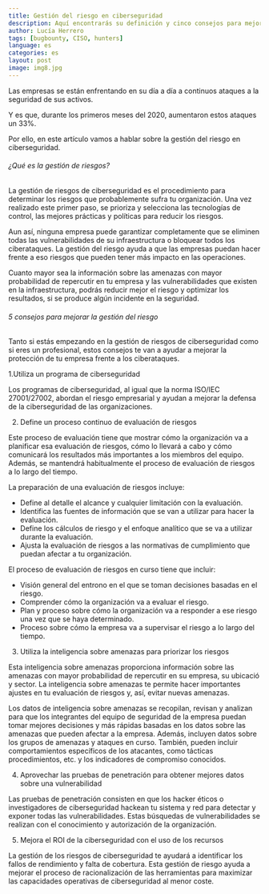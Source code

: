 ```yaml
---
title: Gestión del riesgo en ciberseguridad 
description: Aquí encontrarás su definición y cinco consejos para mejorar la gestión de riesgo
author: Lucía Herrero
tags: [bugbounty, CISO, hunters]
language: es
categories: es
layout: post
image: img8.jpg
---
```


Las empresas se están enfrentando en su día a día a continuos ataques a la seguridad de sus activos. 

Y es que, durante los primeros meses del 2020, aumentaron estos ataques un 33%. 

Por ello, en este artículo vamos a hablar sobre la gestión del riesgo en ciberseguridad.  

###### ¿Qué es la gestión de riesgos?   

La gestión de riesgos de ciberseguridad es el procedimiento para determinar los riesgos que probablemente sufra tu organización. Una vez realizado este primer paso, se prioriza y selecciona las tecnologías de control, las mejores prácticas y políticas para reducir los riesgos.

Aun así, ninguna empresa puede garantizar completamente que se eliminen todas las vulnerabilidades de su infraestructura o bloquear todos los ciberataques. La gestión del riesgo ayuda a que las empresas puedan hacer frente a eso riesgos que pueden tener más impacto en las operaciones.

Cuanto mayor sea la información sobre las amenazas con mayor probabilidad de repercutir en tu empresa y las vulnerabilidades que existen en la infraestructura, podrás reducir mejor el riesgo y optimizar los resultados, si se produce algún incidente en la seguridad.

###### 5 consejos para mejorar la gestión del riesgo 

Tanto si estás empezando en la gestión de riesgos de ciberseguridad como si eres un profesional, estos consejos te van a ayudar a mejorar la protección de tu empresa frente a los ciberataques.

1.Utiliza un programa de ciberseguridad

Los programas de ciberseguridad, al igual que la norma ISO/IEC 27001/27002, abordan el riesgo empresarial y ayudan a mejorar la defensa de la ciberseguridad de las organizaciones.

2. Define un proceso continuo de evaluación de riesgos  

Este proceso de evaluación tiene que mostrar cómo la organización va a planificar esa evaluación de riesgos, cómo lo llevará a cabo y cómo comunicará los resultados más importantes a los miembros del equipo. Además, se mantendrá habitualmente el proceso de evaluación de riesgos a lo largo del tiempo.

La preparación de una evaluación de riesgos incluye:

- Define al detalle el alcance y cualquier limitación con la evaluación. 
- Identifica las fuentes de información que se van a utilizar para hacer la evaluación. 
- Define los cálculos de riesgo y el enfoque analítico que se va a utilizar durante la evaluación. 
- Ajusta la evaluación de riesgos a las normativas de cumplimiento que puedan afectar a tu organización.

El proceso de evaluación de riesgos en curso tiene que incluir:

- Visión general del entrono en el que se toman decisiones basadas en el riesgo. 
- Comprender cómo la organización va a evaluar el riesgo. 
- Plan y proceso sobre cómo la organización va a responder a ese riesgo una vez que se haya determinado. 
- Proceso sobre cómo la empresa va a supervisar el riesgo a lo largo del tiempo. 

3. Utiliza la inteligencia sobre amenazas para priorizar los riesgos

Esta inteligencia sobre amenazas proporciona información sobre las amenazas con mayor probabilidad de repercutir en su empresa, su ubicació y sector. La inteligencia sobre amenazas te permite hacer importantes ajustes en tu evaluación de riesgos y, así, evitar nuevas amenazas.

Los datos de inteligencia sobre amenazas se recopilan, revisan y analizan para que los integrantes del equipo de seguridad de la empresa puedan tomar mejores decisiones y más rápidas basadas en los datos sobre las amenazas que pueden afectar a la empresa. Además, incluyen datos sobre los grupos de amenazas y ataques en curso. También, pueden incluir comportamientos específicos de los atacantes, como tácticas procedimientos, etc. y los indicadores de compromiso conocidos.

4. Aprovechar las pruebas de penetración para obtener mejores datos sobre una vulnerabilidad 

Las pruebas de penetración consisten en que los hacker éticos o investigadores de ciberseguridad hackean tu sistema y red para detectar y exponer todas las vulnerabilidades. Estas búsquedas de vulnerabilidades se realizan con el conocimiento y autorización de la organización.

5. Mejora el ROI de la ciberseguridad con el uso de los recursos  

La gestión de los riesgos de ciberseguridad te ayudará a identificar los fallos de rendimiento y falta de cobertura. Esta gestión de riesgo ayuda a mejorar el proceso de racionalización de las herramientas para maximizar las capacidades operativas de ciberseguridad al menor coste.
